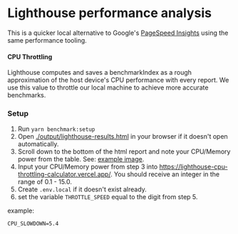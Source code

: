 # Lighthouse performance analysis

This is a quicker local alternative to Google's [PageSpeed Insights](https://developers.google.com/speed/pagespeed/insights/) using the same performance tooling.

#### CPU Throttling
Lighthouse computes and saves a benchmarkIndex as a rough approximation of the host device's CPU performance with every report.  We use this value to throttle our local machine to achieve more accurate benchmarks.

### Setup
1. Run `yarn benchmark:setup`
2. Open [./output/lighthouse-results.html](./output/lighthouse-results.html) in your browser if it doesn't open automatically.
3. Scroll down to the bottom of the html report and note your CPU/Memory power from the table.  See: [example image](https://user-images.githubusercontent.com/2301202/96950078-1b03d380-14af-11eb-9583-fbf8133315b2.png).
4. Input your CPU/Memory power from step 3 into https://lighthouse-cpu-throttling-calculator.vercel.app/.  You should receive an integer in the range of 0.1 - 15.0.  
5. Create `.env.local` if it doesn't exist already.
6. set the variable `THROTTLE_SPEED` equal to the digit from step 5.

example:
```dotenv
CPU_SLOWDOWN=5.4
```
